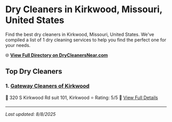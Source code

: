 # Dry Cleaners in Kirkwood, Missouri, United States

Find the best dry cleaners in Kirkwood, Missouri, United States. We've compiled a list of 1 dry cleaning services to help you find the perfect one for your needs.

🌐 **[View Full Directory on DryCleanersNear.com](https://drycleanersnear.com/city/US/Missouri/Kirkwood)**

## Top Dry Cleaners

### 1. [Gateway Cleaners of Kirkwood](https://drycleanersnear.com/dryCleaner/686f1f1d1cef475d4de8408b/gateway-cleaners-of-kirkwood)
📍 320 S Kirkwood Rd suit 101, Kirkwood
⭐ Rating: 5/5
🔗 [View Full Details](https://drycleanersnear.com/dryCleaner/686f1f1d1cef475d4de8408b/gateway-cleaners-of-kirkwood)


---

*Last updated: 8/8/2025*
